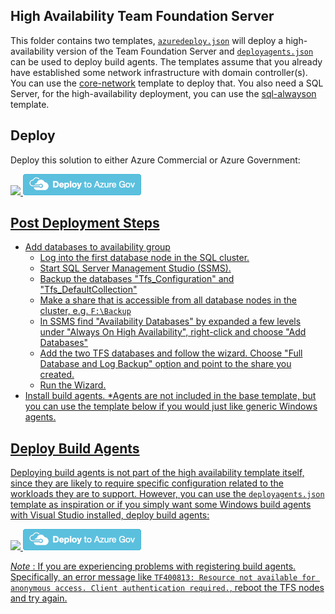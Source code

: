 High Availability Team Foundation Server
----------------------------------------

This folder contains two templates, [`azuredeploy.json`](azuredeploy.json) will deploy a high-availability version of the Team Foundation Server and [`deployagents.json`](deployagents.json) can be used to deploy build agents. The templates assume that you already have established some network infrastructure with domain controller(s). You can use the [core-network](../core-network) template to deploy that. You also need a SQL Server, for the high-availability deployment, you can use the [sql-alwayson](../sql-alwayson) template. 



Deploy
------

Deploy this solution to either Azure Commercial or Azure Government:

<a href="https://transmogrify.azurewebsites.net/tfs-ha/azuredeploy.json" target="_blank">
    <img src="http://azuredeploy.net/deploybutton.png"/>
</a>

<a href="https://transmogrify.azurewebsites.net/tfs-ha/azuredeploy.json?environment=gov" target="_blank">
	<img src="https://raw.githubusercontent.com/Azure/azure-quickstart-templates/master/1-CONTRIBUTION-GUIDE/images/deploytoazuregov.png"
</a>

Post Deployment Steps
----------------------

* Add databases to availability group
    * Log into the first database node in the SQL cluster.
    * Start SQL Server Management Studio (SSMS). 
    * Backup the databases "Tfs_Configuration" and "Tfs_DefaultCollection"
    * Make a share that is accessible from all database nodes in the cluster, e.g. `F:\Backup`
    * In SSMS find "Availability Databases" by expanded a few levels under "Always On High Availability", right-click and choose "Add Databases"
    * Add the two TFS databases and follow the wizard. Choose "Full Database and Log Backup" option and point to the share you created. 
    * Run the Wizard. 
* Install build agents. 
    *Agents are not included in the base template, but you can use the template below if you would just like generic Windows agents.

Deploy Build Agents
-------------------

Deploying build agents is not part of the high availability template itself, since they are likely to require specific configuration related to the workloads they are to support. However, you can use the `deployagents.json` template as inspiration or if you simply want some Windows build agents with Visual Studio installed, deploy build agents:

<a href="https://transmogrify.azurewebsites.net/tfs-ha/deployagents.json" target="_blank">
    <img src="http://azuredeploy.net/deploybutton.png"/>
</a>

<a href="https://transmogrify.azurewebsites.net/tfs-ha/deployagents.json?environment=gov" target="_blank">
	<img src="https://raw.githubusercontent.com/Azure/azure-quickstart-templates/master/1-CONTRIBUTION-GUIDE/images/deploytoazuregov.png"
</a>

_Note_ : If you are experiencing problems with registering build agents. Specifically, an error message like `TF400813: Resource not available for anonymous access. Client authentication required.`, reboot the TFS nodes and try again. 
